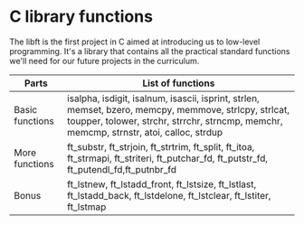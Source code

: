 # C library functions

The libft is the first project in C aimed at introducing us to low-level programming. It's a library that contains all the practical standard functions we'll need for our future projects in the curriculum.

| Parts           | List of functions                                                                                                                                                                                |
| --------------- | ------------------------------------------------------------------------------------------------------------------------------------------------------------------------------------------------ |
| Basic functions | isalpha, isdigit, isalnum, isascii, isprint, strlen, memset, bzero, memcpy, memmove, strlcpy, strlcat, toupper, tolower, strchr, strrchr, strncmp, memchr, memcmp, strnstr, atoi, calloc, strdup | <a href="#"><img src="https://img.shields.io/badge/Completado-green?style=for-the-badge"></a> |
| More functions  | ft_substr, ft_strjoin, ft_strtrim, ft_split, ft_itoa, ft_strmapi, ft_striteri, ft_putchar_fd, ft_putstr_fd, ft_putendl_fd,ft_putnbr_fd                                                           |
| Bonus           | ft_lstnew, ft_lstadd_front, ft_lstsize, ft_lstlast, ft_lstadd_back, ft_lstdelone, ft_lstclear, ft_lstiter, ft_lstmap                                                                             |
